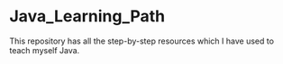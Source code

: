 # Java_Learning_Path
This repository has all the step-by-step resources which I have used to teach myself Java.
